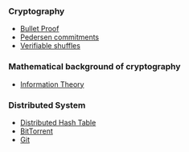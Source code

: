 <!-- ## Articles -->

### Cryptography

- [Bullet Proof](./articles/cryptography/Bullet%20Proof.md)
- [Pedersen commitments](./articles/cryptography/Pedersen%20commitments.md)
- [Verifiable shuffles](./articles/cryptography/Verifiable%20shuffles.md)

### Mathematical background of cryptography

- [Information Theory](./articles/math/Information%20Theory.md)

### Distributed System

- [Distributed Hash Table](./articles/distributed%20system/DHT.md)
- [BitTorrent](./articles/distributed%20system/BitTorrent.md)
- [Git](./articles/distributed%20system/Git.md)

<!-- ### Blockchain System -->
